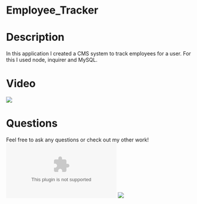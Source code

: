 # Employee_Tracker

# Description 
In this application I created a CMS system to track employees for a user. For this I used node, inquirer and MySQL. 

# Video 
![ ](https://drive.google.com/file/d/1LpKrpl8p4H4FcFFUE0w3BKQOJ1u71eIX/view)

# Questions 
Feel free to ask any questions or check out my other work!
![ ](1234dobani@gmail.com)
![ ](https://github.com/aftaab-dobani/Employee_Tracker)